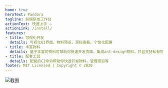 ```yaml
---
home: true
heroText: Pandora
tagline: 前端研发工作台
actionText: 快速上手 →
actionLink: /install/
features:
- title: 可视化开发
  details: 可视化UI界面，物料预览，源码查看，个性化配置
- title: 丰富物料
  details: 基于丰富的物料可帮助你快速开发页面，集成ant-design物料，并且支持私有物料
- title: 配套工具
  details: 配套的CI命令帮助你快速开发物料，管理项目等
footer: MIT Licensed | Copyright © 2020
---
```

![截图](http://img.souche.com/f2e/7f99f7f3e26967adaf208d0d5cbaacd1.jpg)

